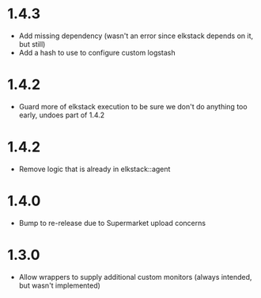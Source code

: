 # 1.4.3

- Add missing dependency (wasn't an error since elkstack depends on it, but still)
- Add a hash to use to configure custom logstash

# 1.4.2

- Guard more of elkstack execution to be sure we don't do anything too early, undoes part of 1.4.2

# 1.4.2

- Remove logic that is already in elkstack::agent

# 1.4.0

- Bump to re-release due to Supermarket upload concerns

# 1.3.0

- Allow wrappers to supply additional custom monitors (always intended, but wasn't implemented)
